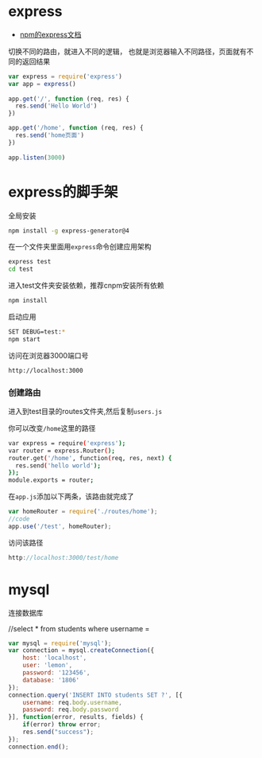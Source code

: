 # express

- [npm的express文档](https://www.npmjs.com/package/express)

切换不同的路由，就进入不同的逻辑，
也就是浏览器输入不同路径，页面就有不同的返回结果
```js
var express = require('express')
var app = express()
 
app.get('/', function (req, res) {
  res.send('Hello World')
})

app.get('/home', function (req, res) {
  res.send('home页面')
})
 
app.listen(3000)
```


# express的脚手架

全局安装
```bash
npm install -g express-generator@4
```
在一个文件夹里面用`express`命令创建应用架构
```bash
express test
cd test
```
进入test文件夹安装依赖，推荐cnpm安装所有依赖
```bash
npm install
```
启动应用
```bash
SET DEBUG=test:*
npm start
```
访问在浏览器3000端口号
```bash
http://localhost:3000
```

### 创建路由

进入到test目录的routes文件夹,然后复制`users.js`

你可以改变`/home`这里的路径
```bash
var express = require('express');
var router = express.Router();
router.get('/home', function(req, res, next) {
  res.send('hello world');
});
module.exports = router;
```
在`app.js`添加以下两条，该路由就完成了
```js
var homeRouter = require('./routes/home');
//code
app.use('/test', homeRouter);
```
访问该路径
```js
http://localhost:3000/test/home
```


# mysql

连接数据库

//select * from students where username = 
```js
var mysql = require('mysql');
var connection = mysql.createConnection({
	host: 'localhost',
	user: 'lemon',
	password: '123456',
	database: '1806'
});
connection.query('INSERT INTO students SET ?', [{
	username: req.body.username,
	password: req.body.password
}], function(error, results, fields) {
	if(error) throw error;
	res.send("success");
});
connection.end();
```
